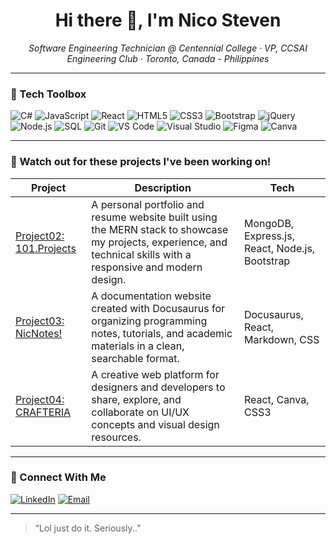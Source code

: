 
<h1 align="center">Hi there 👋, I'm Nico Steven</h1>

<p align="center">
  <em>Software Engineering Technician @ Centennial College · VP, CCSAI Engineering Club · Toronto, Canada - Philippines</em>
</p>

---

### 🧰 Tech Toolbox

![C#](https://img.shields.io/badge/C%23-239120?style=flat&logo=c-sharp&logoColor=white)
![JavaScript](https://img.shields.io/badge/JavaScript-F7DF1E?style=flat&logo=javascript&logoColor=black)
![React](https://img.shields.io/badge/React-61DAFB?style=flat&logo=react&logoColor=black)
![HTML5](https://img.shields.io/badge/HTML5-E34F26?style=flat&logo=html5&logoColor=white)
![CSS3](https://img.shields.io/badge/CSS3-1572B6?style=flat&logo=css3&logoColor=white)
![Bootstrap](https://img.shields.io/badge/Bootstrap-7952B3?style=flat&logo=bootstrap&logoColor=white)
![jQuery](https://img.shields.io/badge/jQuery-0769AD?style=flat&logo=jquery&logoColor=white)
![Node.js](https://img.shields.io/badge/Node.js-339933?style=flat&logo=node.js&logoColor=white)
![SQL](https://img.shields.io/badge/SQL-4479A1?style=flat&logo=postgresql&logoColor=white)
![Git](https://img.shields.io/badge/Git-F05032?style=flat&logo=git&logoColor=white)
![VS Code](https://img.shields.io/badge/VS%20Code-007ACC?style=flat&logo=visual-studio-code&logoColor=white)
![Visual Studio](https://img.shields.io/badge/Visual%20Studio-5C2D91?style=flat&logo=visual-studio&logoColor=white)
![Figma](https://img.shields.io/badge/Figma-F24E1E?style=flat&logo=figma&logoColor=white)
![Canva](https://img.shields.io/badge/Canva-00C4CC?style=flat&logo=canva&logoColor=white)

---

### 🚀 Watch out for these projects I've been working on!

| Project | Description | Tech |
|----------|-------------|------|
| [Project02: 101.Projects](https://github.com/Steven101projects/Project02-101.ProjectMERN) | A personal portfolio and resume website built using the MERN stack to showcase my projects, experience, and technical skills with a responsive and modern design. | MongoDB, Express.js, React, Node.js, Bootstrap |
| [Project03: NicNotes!](https://github.com/Steven101projects/Project3-Docusaurus-NicNotes) | A documentation website created with Docusaurus for organizing programming notes, tutorials, and academic materials in a clean, searchable format. | Docusaurus, React, Markdown, CSS |
| [Project04: CRAFTERIA](https://github.com/Steven101projects/Project04-CRAFTERIA) | A creative web platform for designers and developers to share, explore, and collaborate on UI/UX concepts and visual design resources. | React, Canva, CSS3 |

---

### 🤝 Connect With Me

[![LinkedIn](https://img.shields.io/badge/LinkedIn-0A66C2?style=for-the-badge&logo=linkedin&logoColor=white)](https://www.linkedin.com/in/nico-steven-castro-5a5285332/)
[![Email](https://img.shields.io/badge/Email-D14836?style=for-the-badge&logo=gmail&logoColor=white)](mailto:castroconi101@gmail.com)


---

> “Lol just do it. Seriously..”

